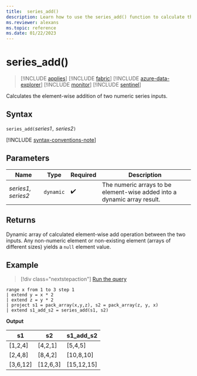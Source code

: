 ```yaml
---
title:  series_add()
description: Learn how to use the series_add() function to calculate the element-wise addition of two numeric series inputs.
ms.reviewer: alexans
ms.topic: reference
ms.date: 01/22/2023
---
```

# series_add()

> [!INCLUDE [applies](../includes/applies-to-version/applies.md)] [!INCLUDE [fabric](../includes/applies-to-version/fabric.md)] [!INCLUDE [azure-data-explorer](../includes/applies-to-version/azure-data-explorer.md)] [!INCLUDE [monitor](../includes/applies-to-version/monitor.md)] [!INCLUDE [sentinel](../includes/applies-to-version/sentinel.md)]

Calculates the element-wise addition of two numeric series inputs.

## Syntax

`series_add(`*series1*`,` *series2*`)`

[!INCLUDE [syntax-conventions-note](../includes/syntax-conventions-note.md)]

## Parameters

| Name | Type | Required | Description |
|--|--|--|--|
| *series1, series2* | `dynamic` |  :heavy_check_mark: | The numeric arrays to be element-wise added into a dynamic array result. |

## Returns

Dynamic array of calculated element-wise add operation between the two inputs. Any non-numeric element or non-existing element (arrays of different sizes) yields a `null` element value.

## Example

> [!div class="nextstepaction"]
> <a href="https://dataexplorer.azure.com/clusters/help/databases/Samples?query=H4sIAAAAAAAAA1XMwQrCMBAE0LtfMcdGctl69lvC0qyiYhN2c0iCH99UhOJxHjOjvN4FFTdNbxBKwgVWJINOH0gtskY0XEfjjPmgPqj9KGt6ylJgNDDz8gqsym2qvvnuPGz+9+7RPKo73owCxxi+RRN9iO15MtrHbgM/wNkBowAAAA==" target="_blank">Run the query</a>

```kusto
range x from 1 to 3 step 1
| extend y = x * 2
| extend z = y * 2
| project s1 = pack_array(x,y,z), s2 = pack_array(z, y, x)
| extend s1_add_s2 = series_add(s1, s2)
```

**Output**

|s1|s2|s1_add_s2|
|---|---|---|
|[1,2,4]|[4,2,1]|[5,4,5]|
|[2,4,8]|[8,4,2]|[10,8,10]|
|[3,6,12]|[12,6,3]|[15,12,15]|
